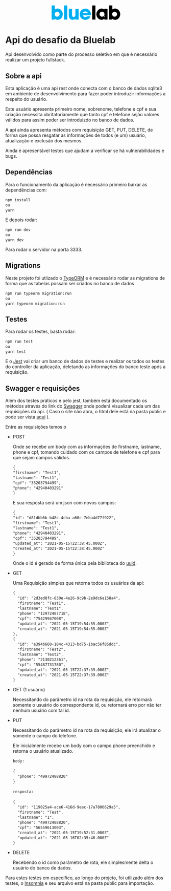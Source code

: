 <h1 align="center">
    <img alt="BluelabLogo" title="Bluelab" src=".github/bluelab.png" />
</h1>

# Api do desafio da Bluelab

Api desenvolvido como parte do processo seletivo em que é necessário realizar um projeto fullstack.

## Sobre a api

Esta aplicação é uma api rest onde conecta com o banco de dados sqlite3 em ambiente de desenvolvimento para fazer poder introduzir informações a respeito do usuário.

Este usuário apresenta primeiro nome, sobrenome, telefone e cpf e sua criação necessita obritatoriamente que tanto cpf e telefone sejão valores válidos para assim poder ser introduizdo no banco de dados.

A api ainda apresenta métodos com requisição GET, PUT, DELETE, de forma que possa resgatar as informações de todos (e um) usuário, atualização e exclusão dos mesmos.

Ainda é apresentável testes que ajudam a verificar se há vulnerabilidades e bugs.

## Dependências

Para o funcionamento da aplicação é necessário primeiro baixar as dependências com:

```
npm install
ou
yarn
```

E depois rodar:

```
npm run dev
ou
yarn dev
```

Para rodar o servidor na porta 3333.

## Migrations

Neste projeto foi utlizado o [TypeORM](https://typeorm.io/#/using-ormconfig) e é necessário rodar as migrations de forma que as tabelas possam ser criados no banco de dados

```
npm run typeorm migration:run
ou
yarn typeorm migration:run
```

## Testes

Para rodar os testes, basta rodar:

```
npm run test
ou
yarn test
```

E o [Jest](https://jestjs.io/pt-BR/) vai criar um banco de dados de testes e realizar os todos os testes do controller da aplicação, deletando as informações do banco teste após a requisição.

## Swagger e requisições

Além dos testes práticos e pelo jest, também está documentado os métodos através do link do
<a href="https://app.swaggerhub.com/apis-docs/RenatoDTH/Bluelab_Desafio/1.0.0-oas3" target="_blank">Swagger</a> onde poderá visualizar cada um das requisições da api. ( Caso o site não abra, o html dele está na pasta public e pode ser vista <a href="https://htmlpreview.github.io/?https://github.com/RenatoDTH/Desafio_Bluelab_Backend/blob/master/src/public/SwaggerDocumentation.html" target="_blank">aqui</a> ).

Entre as requisições temos o

- POST

  Onde se recebe um body com as informações de firstname, lastname, phone e cpf, tomando cuidado com os campos de telefone e cpf para que sejam campos válidos.

  ```
  {
  "firstname": "Test1",
  "lastname": "Test1",
  "cpf": "35203794499",
  "phone": "42940403291"
  }
  ```

  E sua resposta será um json com novos campos:

  ```
  {
  "id": "d81dbb6b-b48c-4cba-a60c-7eba4d77f922",
  "firstname": "Test1",
  "lastname": "Test1",
  "phone": "42940403291",
  "cpf": "35203794499",
  "updated_at": "2021-05-15T22:38:45.000Z",
  "created_at": "2021-05-15T22:38:45.000Z"
  }
  ```

  Onde o id é gerado de forma única pela biblioteca do [uuid](https://github.com/uuidjs/uuid#readme).

- GET

  Uma Requisição simples que retorna todos os usuários da api:

  ```
  {
    "id": "2d3ed8fc-830e-4e26-9c9b-2e9dc6a158a4",
    "firstname": "Test1",
    "lastname": "Test1",
    "phone": "12972487718",
    "cpf": "75429947008",
    "updated_at": "2021-05-15T19:54:55.000Z",
    "created_at": "2021-05-15T19:54:55.000Z"
  },
  {
    "id": "e394b660-184c-4313-bd75-1bac56f85ddc",
    "firstname": "Test2",
    "lastname": "Test2",
    "phone": "2130212361",
    "cpf": "55487731780",
    "updated_at": "2021-05-15T22:37:39.000Z",
    "created_at": "2021-05-15T22:37:39.000Z"
  }
  ```

- GET (1 usuário)

  Necessitando do parâmetro id na rota da requisição, ele retornará somente o usuário do correspondente id, ou retornará erro por não ter nenhum usuário com tal id.

- PUT

  Necessitando do parâmetro id na rota da requisição, ele irá atualizar o somente o campo do telefone.

  Ele inicialmente recebe um body com o campo phone preenchido e retorna o usuário atualizado.

  ```
  body:

  {
    "phone": "49972488820"
  }

  resposta:

  {
    "id": "119025a4-ace6-416d-9eac-17a7806629a5",
    "firstname": "Test",
    "lastname": "1",
    "phone": "49972488820",
    "cpf": "56559613003",
    "created_at": "2021-05-15T19:52:31.000Z",
    "updated_at": "2021-05-16T02:35:46.000Z"
  }
  ```

- DELETE

  Recebendo o id como parâmetro de rota, ele simplesmente delta o usuário do banco de dados.

Para estes testes em específico, ao longo do projeto, foi utilizado além dos testes, o [Insomnia](https://insomnia.rest/download) e seu arquivo está na pasta public para importação.
